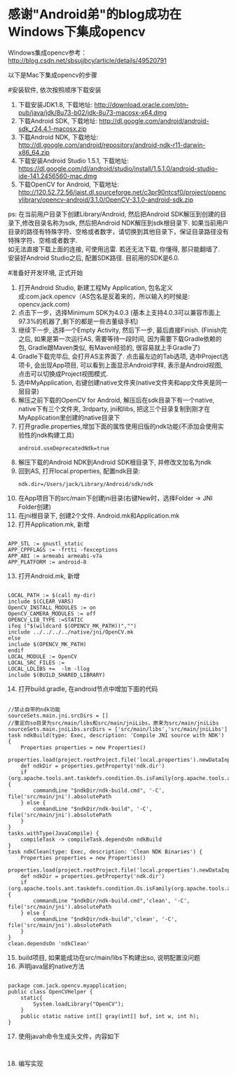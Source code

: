 # 感谢"Android弟"的blog成功在Windows下集成opencv
Windows集成opencv参考：http://blog.csdn.net/sbsujjbcy/article/details/49520791

以下是Mac下集成opencv的步骤

#安装软件, 依次按照顺序下载安装
1. 下载安装JDK1.8, 下载地址: http://download.oracle.com/otn-pub/java/jdk/8u73-b02/jdk-8u73-macosx-x64.dmg
2. 下载Android SDK, 下载地址: http://dl.google.com/android/android-sdk_r24.4.1-macosx.zip
3. 下载Android NDK, 下载地址: http://dl.google.com/android/repository/android-ndk-r11-darwin-x86_64.zip
4. 下载安装Android Studio 1.5.1, 下载地址: https://dl.google.com/dl/android/studio/install/1.5.1.0/android-studio-ide-141.2456560-mac.dmg
5. 下载OpenCV for Android, 下载地址: http://120.52.72.56/jaist.dl.sourceforge.net/c3pr90ntcsf0/project/opencvlibrary/opencv-android/3.1.0/OpenCV-3.1.0-android-sdk.zip

ps: 在当前用户目录下创建Library/Android, 然后把Android SDK解压到创建的目录下,修改目录名称为sdk, 然后把Android NDK解压到sdk根目录下. 如果当前用户目录的路径有特殊字符、空格或者数字，请切换到其他目录下，保证目录路径没有特殊字符、空格或者数字.</br>
  如无法直接下载上面的连接, 可使用迅雷. 若还无法下载, 你懂得, 那只能翻墙了.</br>
  安装好Android Studio之后, 配置SDK路径. 目前用的SDK是6.0.</br>

#准备好开发环境, 正式开始
1. 打开Android Studio, 新建工程My Application, 包名定义成:com.jack.opencv（AS包名是反着来的，所以输入的时候是: opencv.jack.com)
2. 点击下一步，选择Minimum SDK为4.0.3 (基本上支持4.0.3可以兼容市面上97.3%的机器了,剩下的都是一些古董级手机)
3. 继续下一步, 选择一个Empty Activity, 然后下一步, 最后直接Finish. (Finish完之后, 如果是第一次运行AS, 需要等待一段时间, 因为需要下载Gradle依赖的包, Gradle跟Maven类似, 有Maven经验的, 很容易就上手Gradle了)
4. Gradle下载完毕后, 会打开AS主界面了. 点击最左边的Tab选项, 选中Project选项卡, 会出现App项目,  可以看到上面显示Android字样, 表示是Android视图, 点击可以切换成Project视图模式.
5. 选中MyApplication, 右键创建native文件夹(native文件夹和app文件夹是同一层目录)
6. 解压之前下载的OpenCV for Android, 解压后在sdk目录下有一个native, native下有三个文件夹, 3rdparty, jni和libs, 把这三个目录复制到刚才在MyApplication里创建的native目录下
7. 打开gradle.properties,增加下面的属性使用旧版的ndk功能(不添加会使用实验性的ndk构建工具)<pre><code>android.useDeprecatedNdk=true</code></pre>
8. 解压下载的Android NDK到Android SDK根目录下, 并修改文加名为ndk
9. 回到AS, 打开local.properties, 配置ndk目录:<pre><code>ndk.dir=/Users/jack/Library/Android/sdk/ndk</code></pre>
10. 在App项目下的src/main下创建jni目录(右键New时，选择Folder → JNI Folder创建)
11. 在jni根目录下, 创建2个文件. Android.mk和Application.mk
12. 打开Application.mk, 新增
<pre><code>
APP_STL := gnustl_static
APP_CPPFLAGS := -frtti -fexceptions
APP_ABI := armeabi armeabi-v7a
APP_PLATFORM := android-8
</code></pre>
13. 打开Android.mk, 新增
<pre><code>
LOCAL_PATH := $(call my-dir)
include $(CLEAR_VARS)
OpenCV_INSTALL_MODULES := on
OpenCV_CAMERA_MODULES := off
OPENCV_LIB_TYPE :=STATIC
ifeq ("$(wildcard $(OPENCV_MK_PATH))","")
include ../../../../native/jni/OpenCV.mk
else
include $(OPENCV_MK_PATH)
endif
LOCAL_MODULE := OpenCV
LOCAL_SRC_FILES :=
LOCAL_LDLIBS +=  -lm -llog
include $(BUILD_SHARED_LIBRARY)
</code></pre>
14. 打开build.gradle, 在android节点中增加下面的代码
<pre><code>
//禁止自带的ndk功能
sourceSets.main.jni.srcDirs = []
//重定向so目录为src/main/libs和src/main/jniLibs，原来为src/main/jniLibs
sourceSets.main.jniLibs.srcDirs = ['src/main/libs','src/main/jniLibs']
task ndkBuild(type: Exec, description: 'Compile JNI source with NDK') {
    Properties properties = new Properties()
    properties.load(project.rootProject.file('local.properties').newDataInputStream())
    def ndkDir = properties.getProperty('ndk.dir')
    if (org.apache.tools.ant.taskdefs.condition.Os.isFamily(org.apache.tools.ant.taskdefs.condition.Os.FAMILY_WINDOWS)) {
        commandLine "$ndkDir/ndk-build.cmd", '-C', file('src/main/jni').absolutePath
    } else {
        commandLine "$ndkDir/ndk-build", '-C', file('src/main/jni').absolutePath
    }
}
tasks.withType(JavaCompile) {
    compileTask -> compileTask.dependsOn ndkBuild
}
task ndkClean(type: Exec, description: 'Clean NDK Binaries') {
    Properties properties = new Properties()
    properties.load(project.rootProject.file('local.properties').newDataInputStream())
    def ndkDir = properties.getProperty('ndk.dir')
    if (org.apache.tools.ant.taskdefs.condition.Os.isFamily(org.apache.tools.ant.taskdefs.condition.Os.FAMILY_WINDOWS)) {
        commandLine "$ndkDir/ndk-build.cmd",'clean', '-C', file('src/main/jni').absolutePath
    } else {
        commandLine "$ndkDir/ndk-build",'clean', '-C', file('src/main/jni').absolutePath
    }
}
clean.dependsOn 'ndkClean'
</code></pre>
15. build项目, 如果能成功在src/main/libs下构建出so, 说明配置没问题
16. 声明java层的native方法
<pre><code>
package com.jack.opencv.myapplication;
public class OpenCVHelper {
    static{
        System.loadLibrary("OpenCV");
    }
    public static native int[] gray(int[] buf, int w, int h);
}
</code></pre>
17. 使用javah命令生成头文件，内容如下
<pre><code>
</code></pre>
18. 编写实现
